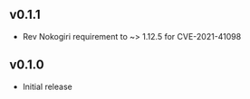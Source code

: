 ## v0.1.1

* Rev Nokogiri requirement to ~> 1.12.5 for CVE-2021-41098

## v0.1.0

* Initial release

